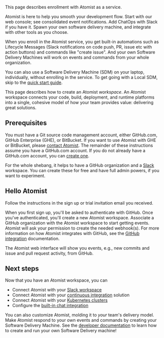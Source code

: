 This page describes enrollment with Atomist as a service.

Atomist is here to help you smooth your development flow.  Start with
our web console; see consolidated event notifications.  Add ChatOps
with Slack if you have it.  Spawn your own software delivery machine,
and integrate with other tools as you choose.

When you
enroll in the Atomist service, you get built-in automations such as
Lifecycle Messages (Slack notifications on code push, PR, issue etc
with action buttons) and commands like "create issue". And your own
Software Delivery Machines will work on events and commands from your
whole organization.

You can also use a Software Delivery Machine (SDM) on your laptop,
individually, without enrolling in the service.  To get going with a
Local SDM, skip to the [quick start guide][quick-start].

This page describes how to create an Atomist _workspace_.  An Atomist
workspace connects your code, build, deployment, and runtime platforms
into a single, cohesive model of how your team provides value:
delivering great solutions.

[quick-start]: ../quick-start.md (Atomist Developer Quick Start)

## Prerequisites

You must have a Git source code management account, either GitHub.com,
GitHub Enterprise (GHE), or BitBucket.  If you want to use Atomist
with GHE or BitBucket, please <a class="contact"
href="mailto:support@atomist.com" title="Contact Atomist">contact
Atomist</a>.  The remainder of these instructions assume you have a
GitHub.com account.  If you do not already have a GitHub.com account,
you can [create one][github-create].

For the whole shebang, it helps to have a GitHub organization and a
[Slack][slack] workspace.  You can create these for free and have full
admin powers, if you want to experiment.

[github-create]: https://github.com/join (Join GitHub)
[slack]: https://slack.com/ (Slack)

## Hello Atomist

Follow the instructions in the sign up or trial invitation email you
received.

When you first sign up, you'll be asked to authenticate with GitHub.
Once you've authenticated, you'll create a new Atomist workspace.
Associate a GitHub organization with the Atomist
workspace to start getting events.  Atomist will ask your permission
to create the needed webhook(s).  For more information on how Atomist
integrates with GitHub, see the [GitHub integration][atomist-github]
documentation.

The Atomist web interface will show you events, e.g., new commits and
issue and pull request activity, from GitHub.

[www]: https://atomist.com/ (Atomist - How Teams Deliver Software)
[atomist-github]: github.md (Atomist and GitHub)

## Next steps

Now that you have an Atomist workspace, you can

* Connect Atomist with your [Slack workspace][atomist-slack]
* Connect Atomist with your [continuous integration][atomist-ci]
    solution
* Connect Atomist with your [Kubernetes clusters][atomist-kube]
* Configure the [built-in chat integration][configure-lifecycle]

You can also customize Atomist, molding it to _your_ team's delivery
model.  Make Atomist respond to your own events and commands by
creating your Software Delivery Machine.  See the [developer
documentation][dev] to learn how to create and run your own Software
Delivery machine!

[atomist-slack]: slack.md (Atomist and Slack)
[atomist-ci]: ci.md (Atomist and Continuous Integration)
[atomist-kube]: ../pack/kubernetes.md (Atomist and Kubernetes)
[dev]: ../developer/sdm.md (Atomist Developer Guide)
[configure-lifecycle]: ../user/lifecycle.md (Atomist Lifecycle Messages)
